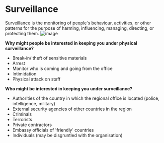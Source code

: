[Title]: # (Surveillance)
[Order]: # (11)

# Surveillance

Surveillance is the monitoring of people's behaviour, activities, or other patterns for the purpose of harming, influencing, managing, directing, or protecting them.
![image](surveillance1.png)

**Why might people be interested in keeping you under physical surveillance?**

*   Break-in/ theft of sensitive materials
*   Arrest
*   Monitor who is coming and going from the office
*   Intimidation
*   Physical attack on staff

**Who might be interested in keeping you under surveillance?**

*   Authorities of the country in which the regional office is located (police, intelligence, military)
*   External security agencies of other countries in the region
*   Criminals
*   Terrorists
*   Private contractors
*   Embassy officials of 'friendly' countries
*   Individuals (may be disgruntled with the organisation)